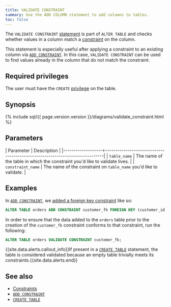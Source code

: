 ```yaml
---
title: VALIDATE CONSTRAINT
summary: Use the ADD COLUMN statement to add columns to tables.
toc: false
---
```


The `VALIDATE CONSTRAINT` [statement](sql-statements.html) is part of `ALTER TABLE` and checks whether values in a column match a [constraint](constraints.html) on the column.

This statement is especially useful after applying a constraint to an existing column via [`ADD CONSTRAINT`](add-constraint.html). In this case, `VALIDATE CONSTRAINT` can be used to find values already in the column that do not match the constraint.

<div id="toc"></div>

## Required privileges

The user must have the `CREATE` [privilege](privileges.html) on the table.

## Synopsis

{% include sql/{{ page.version.version }}/diagrams/validate_constraint.html %}

## Parameters

| Parameter         | Description                                                                 |
|-------------------+-----------------------------------------------------------------------------|
| `table_name`      | The name of the table in which the constraint you'd like to validate lives. |
| `constraint_name` | The name of the constraint on `table_name` you'd like to validate.          |

## Examples

In [`ADD CONSTRAINT`](add-constraint.html), we [added a foreign key constraint](add-constraint.html#add-the-foreign-key-constraint-with-cascade) like so:

~~~ sql
ALTER TABLE orders ADD CONSTRAINT customer_fk FOREIGN KEY (customer_id) REFERENCES customers (id) ON DELETE CASCADE;
~~~

In order to ensure that the data added to the `orders` table prior to the creation of the `customer_fk` constraint conforms to that constraint, run the following:

~~~ sql
ALTER TABLE orders VALIDATE CONSTRAINT customer_fk;
~~~

{{site.data.alerts.callout_info}}If present in a <a href="create-table.html"><code>CREATE TABLE</code></a> statement, the table is considered validated because an empty table trivially meets its constraints.{{site.data.alerts.end}}

## See also

- [Constraints](constraints.html)
- [`ADD CONSTRAINT`](add-constraint.html)
- [`CREATE TABLE`](create-table.html)
